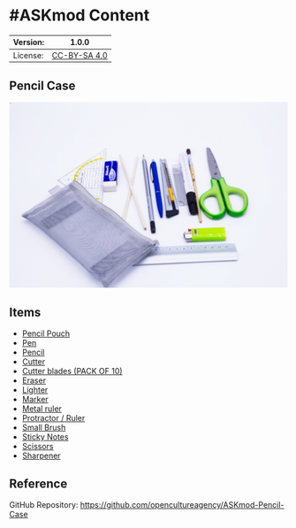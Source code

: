 # #ASKmod Content

| Version: | 1.0.0        |
| -------- | ------------ |
| License: | [CC-BY-SA 4.0](LICENSE.md) |

## Pencil Case

![#ASKmod Pencil Case](/images/askmod-pencil-case.jpg)

## Items

- [Pencil Pouch](https://askotec.openculture.agency/product/pencil-pouch/)
- [Pen](https://askotec.openculture.agency/product/pen/)
- [Pencil](https://askotec.openculture.agency/product/pencil-eraser/)
- [Cutter](https://askotec.openculture.agency/product/cutter/)
- [Cutter blades (PACK OF 10)](https://askotec.openculture.agency/product/cutter-blades-pack-of-10/)
- [Eraser](https://askotec.openculture.agency/product/eraser/)
- [Lighter](https://askotec.openculture.agency/product/lighter/)
- [Marker](https://askotec.openculture.agency/product/marker/)
- [Metal ruler](https://askotec.openculture.agency/product/metal-ruler/)
- [Protractor / Ruler](https://askotec.openculture.agency/product/protractor-ruler/)
- [Small Brush](https://askotec.openculture.agency/product/small-brush/)
- [Sticky Notes](https://askotec.openculture.agency/product/sticky-notes/)
- [Scissors](https://askotec.openculture.agency/product/scissors/)
- [Sharpener](https://askotec.openculture.agency/product/sharpener/)

## Reference

GitHub Repository: https://github.com/opencultureagency/ASKmod-Pencil-Case